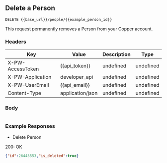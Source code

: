 ## Delete a Person

```DELETE {{base_url}}/people/{{example_person_id}}```

This request permanently removes a Person from your Copper account.

### Headers

Key | Value | Description | Type
--- | --- | --- | ---
X-PW-AccessToken | {{api_token}} | undefined | undefined
X-PW-Application | developer_api | undefined | undefined
X-PW-UserEmail | {{api_email}} | undefined | undefined
Content-Type | application/json | undefined | undefined
### Body

```

```
### Example Responses

- Delete Person

200: OK
```json
{"id":26443553,"is_deleted":true}
```